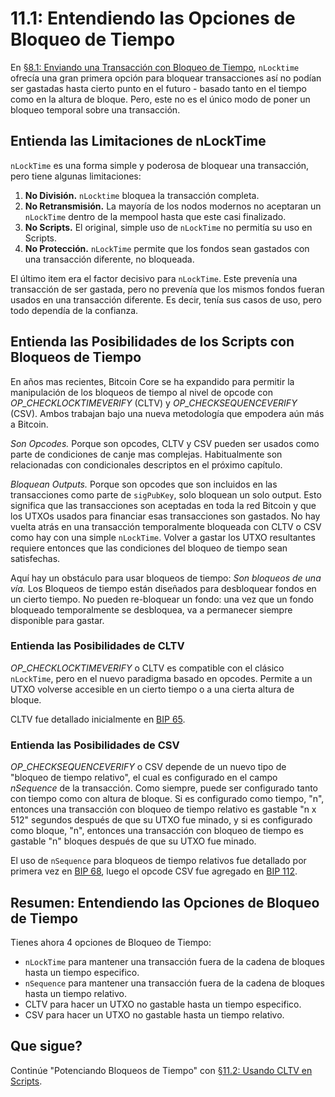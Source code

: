 # 11.1: Entendiendo las Opciones de Bloqueo de Tiempo

En [§8.1: Enviando una Transacción con Bloqueo de Tiempo](08_1_Enviando_una_Transaccion_con_Bloqueo_de_Tiempo.md), `nLocktime` ofrecía una gran primera opción para bloquear transacciones así no podían ser gastadas hasta cierto punto en el futuro - basado tanto en el tiempo como en la altura de bloque. Pero, este no es el único modo de poner un bloqueo temporal sobre una transacción.

## Entienda las Limitaciones de nLockTime

`nLockTime` es una forma simple y poderosa de bloquear una transacción, pero tiene algunas limitaciones:

1. **No División.** `nLocktime` bloquea la transacción completa.
2. **No Retransmisión.** La mayoría de los nodos modernos no aceptaran un `nLockTime` dentro de la mempool hasta que este casi finalizado.
3. **No Scripts.** El original, simple uso de `nLockTime` no permitía su uso en Scripts.
4. **No Protección.** `nLockTime` permite que los fondos sean gastados con una transacción diferente, no bloqueada.

El último item era el factor decisivo para `nLockTime`. Este prevenía una transacción de ser gastada, pero no prevenía que los mismos fondos fueran usados en una transacción diferente. Es decir, tenía sus casos de uso, pero todo dependía de la confianza.

## Entienda las Posibilidades de los Scripts con Bloqueos de Tiempo

En años mas recientes, Bitcoin Core se ha expandido para permitir la manipulación de los bloqueos de tiempo al nivel de opcode con _OP_CHECKLOCKTIMEVERIFY_ (CLTV) y _OP_CHECKSEQUENCEVERIFY_ (CSV). Ambos trabajan bajo una nueva metodología que empodera aún más a Bitcoin.

_Son Opcodes._ Porque son opcodes, CLTV y CSV pueden ser usados como parte de condiciones de canje mas complejas. Habitualmente son relacionadas con condicionales descriptos en el próximo capítulo.

_Bloquean Outputs._ Porque son opcodes que son incluidos en las transacciones como parte de `sigPubKey`, solo bloquean un solo output. Esto significa que las transacciones son aceptadas en toda la red Bitcoin y que los UTXOs usados para financiar esas transacciones son gastados. No hay vuelta atrás en una transacción temporalmente bloqueada con CLTV o CSV como hay con una simple `nLockTime`. Volver a gastar los UTXO resultantes requiere entonces que las condiciones del bloqueo de tiempo sean satisfechas.

Aquí hay un obstáculo para usar bloqueos de tiempo: _Son bloqueos de una vía._ Los Bloqueos de tiempo están diseñados para desbloquear fondos en un cierto tiempo. No pueden re-bloquear un fondo: una vez que un fondo bloqueado temporalmente se desbloquea, va a permanecer siempre disponible para gastar.

### Entienda las Posibilidades de CLTV

_OP_CHECKLOCKTIMEVERIFY_ o CLTV es compatible con el clásico `nLockTime`, pero en el nuevo paradigma basado en opcodes. Permite a un UTXO volverse accesible en un cierto tiempo o a una cierta altura de bloque.

CLTV fue detallado inicialmente en [BIP 65](https://github.com/bitcoin/bips/blob/master/bip-0065.mediawiki).

### Entienda las Posibilidades de CSV

_OP_CHECKSEQUENCEVERIFY_ o CSV depende de un nuevo tipo de "bloqueo de tiempo relativo", el cual es configurado en el campo _nSequence_ de la transacción. Como siempre, puede ser configurado tanto con tiempo como con altura de bloque. Si es configurado como tiempo, "n", entonces una transacción con bloqueo de tiempo relativo es gastable "n x 512" segundos después de que su UTXO fue minado, y si es configurado como bloque, "n", entonces una transacción con bloqueo de tiempo es gastable "n" bloques después de que su UTXO fue minado.

El uso de `nSequence` para bloqueos de tiempo relativos fue detallado por primera vez en [BIP 68](https://github.com/bitcoin/bips/blob/master/bip-0068.mediawiki), luego el opcode CSV fue agregado en [BIP 112](https://github.com/bitcoin/bips/blob/master/bip-0112.mediawiki).

## Resumen: Entendiendo las Opciones de Bloqueo de Tiempo

Tienes ahora 4 opciones de Bloqueo de Tiempo:

* `nLockTime` para mantener una transacción fuera de la cadena de bloques hasta un tiempo especifico.
* `nSequence` para mantener una transacción fuera de la cadena de bloques hasta un tiempo relativo.
* CLTV para hacer un UTXO no gastable hasta un tiempo especifico.
* CSV para hacer un UTXO no gastable hasta un tiempo relativo.

## Que sigue?

Continúe "Potenciando Bloqueos de Tiempo" con [§11.2: Usando CLTV en Scripts](11_2_Usando_CLTV_en_Scripts.md). 
